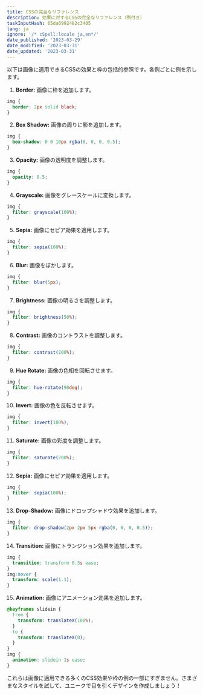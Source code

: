 ```yaml
---
title: CSSの完全なリファレンス
description: 効果に対するCSSの完全なリファレンス（例付き）
taskInputHash: 65da6992482c3405
lang: ja
ignore: '/* cSpell:locale ja,en*/'
date_published: '2023-03-29'
date_modified: '2023-03-31'
date_updated: '2023-03-31'
---
```

以下は画像に適用できるCSSの効果と枠の包括的参照です。各例ごとに例を示します。

1. **Border:** 画像に枠を追加します。

```css
img {
  border: 2px solid black;
}
```

2. **Box Shadow:** 画像の周りに影を追加します。

```css
img {
  box-shadow: 0 0 10px rgba(0, 0, 0, 0.5);
}
```

3. **Opacity:** 画像の透明度を調整します。

```css
img {
  opacity: 0.5;
}
```

4. **Grayscale:** 画像をグレースケールに変換します。

```css
img {
  filter: grayscale(100%);
}
```

5. **Sepia:** 画像にセピア効果を適用します。

```css
img {
  filter: sepia(100%);
}
```

6. **Blur:** 画像をぼかします。

```css
img {
  filter: blur(5px);
}
```

7. **Brightness:** 画像の明るさを調整します。

```css
img {
  filter: brightness(50%);
}
```

8. **Contrast:** 画像のコントラストを調整します。

```css
img {
  filter: contrast(200%);
}
```

9. **Hue Rotate:** 画像の色相を回転させます。

```css
img {
  filter: hue-rotate(90deg);
}
```

10. **Invert:** 画像の色を反転させます。

```css
img {
  filter: invert(100%);
}
```

11. **Saturate:** 画像の彩度を調整します。

```css
img {
  filter: saturate(200%);
}
```

12. **Sepia:** 画像にセピア効果を適用します。

```css
img {
  filter: sepia(100%);
}
```

13. **Drop-Shadow:** 画像にドロップシャドウ効果を追加します。

```css
img {
  filter: drop-shadow(2px 2px 5px rgba(0, 0, 0, 0.5));
}
```

14. **Transition:** 画像にトランジション効果を追加します。

```css
img {
  transition: transform 0.3s ease;
}
img:hover {
  transform: scale(1.1);
}
```

15. **Animation:** 画像にアニメーション効果を追加します。

```css
@keyframes slidein {
  from {
    transform: translateX(100%);
  }
  to {
    transform: translateX(0);
  }
}
img {
  animation: slidein 1s ease;
}
```

これらは画像に適用できる多くのCSS効果や枠の例の一部にすぎません。さまざまなスタイルを試して、ユニークで目を引くデザインを作成しましょう！
